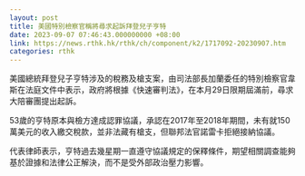 ```yaml
---
layout: post
title: 美國特別檢察官稱將尋求起訴拜登兒子亨特
date: 2023-09-07 07:46:43.000000000 +08:00
link: https://news.rthk.hk/rthk/ch/component/k2/1717092-20230907.htm
categories: rthk
---
```


美國總統拜登兒子亨特涉及的稅務及槍支案，由司法部長加蘭委任的特別檢察官韋斯在法庭文件中表示，政府將根據《快速審判法》，在本月29日限期屆滿前，尋求大陪審團提出起訴。

53歲的亨特原本與檢方達成認罪協議，承認在2017年至2018年期間，未有就150萬美元的收入繳交稅款，並非法藏有槍支，但聯邦法官諾雷卡拒絕接納協議。

代表律師表示，亨特過去幾星期一直遵守協議規定的保釋條件，期望相關調查能夠基於證據和法律公正解決，而不是受外部政治壓力影響。
